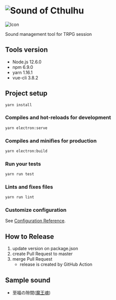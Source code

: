 # ![Sound of Cthulhu](./icons/Images/logo1.png "logo")

![Icon](./icons/Images/android/mipmap-xxxhdpi/ic_launcher.png "icon")

Sound management tool for TRPG session

## Tools version

- Node.js 12.6.0
- npm 6.9.0
- yarn 1.16.1
- vue-cli 3.8.2

## Project setup

```sh
yarn install
```

### Compiles and hot-reloads for development

```sh
yarn electron:serve
```

### Compiles and minifies for production

```sh
yarn electron:build
```

### Run your tests

```sh
yarn run test
```

### Lints and fixes files

```sh
yarn run lint
```

### Customize configuration

See [Configuration Reference](https://cli.vuejs.org/config/).

## How to Release

1. update version on package.json
2. create Pull Request to master
3. merge Pull Request
   - release is created by GitHub Action

## Sample sound

- 至福の隙間([魔王魂](https://maoudamashii.jokersounds.com/))

